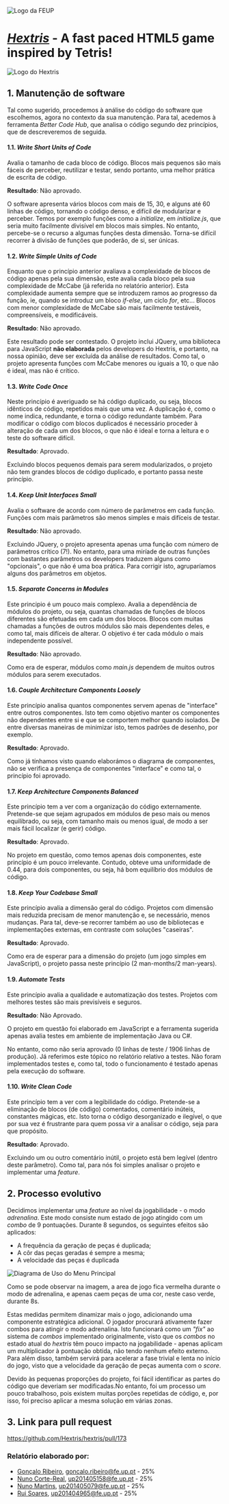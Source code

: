 ![Logo da FEUP](http://www.junifeup.pt/wp-content/uploads/2016/01/feup.png)

# [_Hextris_](https://github.com/Hextris/hextris) - A fast paced HTML5 game inspired by Tetris!

![Logo do Hextris](https://raw.githubusercontent.com/Spininador/hextris/esof_hextris/favicon.ico)

## 1. Manutenção de software
Tal como sugerido, procedemos à análise do código do software que escolhemos, agora no contexto da sua manutenção. Para tal, acedemos à ferramenta _Better Code Hub_, que analisa o código segundo dez princípios, que de descreveremos de seguida.

#### 1.1. _Write Short Units of Code_
Avalia o tamanho de cada bloco de código. Blocos mais pequenos são mais fáceis de perceber, reutilizar e testar, sendo portanto,  uma melhor prática de escrita de código.

**Resultado**: Não aprovado.

O software apresenta vários blocos com mais de 15, 30, e alguns até 60 linhas de código, tornando o código denso, e difícil de modularizar e perceber.
Temos por exemplo funções como a _initialize_, em _initialize.js_, que seria muito facilmente divisível em blocos mais simples.
No entanto, percebe-se o recurso a algumas funções desta dimensão. Torna-se difícil recorrer à divisão de funções que poderão, de si, ser únicas.

#### 1.2. _Write Simple Units of Code_

Enquanto que o princípio anterior avaliava a complexidade de blocos de código apenas pela sua dimensão, este avalia cada bloco pela sua complexidade de McCabe (já referida no relatório anterior). Esta complexidade aumenta sempre que se introduzem ramos ao progresso da função, ie,  quando se introduz um bloco _if-else_, um ciclo _for_, etc...
Blocos com menor complexidade de McCabe são mais facilmente testáveis, compreensíveis, e modificáveis.

**Resultado**: Não aprovado.

Este resultado pode ser contestado. O projeto inclui JQuery, uma biblioteca para JavaScript **não elaborada** pelos developers do Hextris, e portanto, na nossa opinião, deve ser excluída da análise de resultados.
Como tal, o projeto apresenta funções com McCabe menores ou iguais a 10, o que não é ideal, mas não é crítico.

#### 1.3. _Write Code Once_

Neste princípio é averiguado se há código duplicado, ou seja, blocos idênticos de código, repetidos mais que uma vez. A duplicação é, como o nome indica, redundante, e torna o código redundante também. Para modificar o código com blocos duplicados é necessário proceder à alteração de cada um dos blocos, o que não é ideal e torna a leitura e o teste do software difícil.

**Resultado**: Aprovado.

Excluindo blocos pequenos demais para serem modularizados, o projeto não tem grandes blocos de código duplicado, e portanto passa neste princípio.

#### 1.4. _Keep Unit Interfaces Small_

Avalia o software de acordo com número de parâmetros em cada função. Funções com mais parâmetros são menos simples e mais difíceis de testar.

**Resultado**: Não aprovado.

Excluindo JQuery, o projeto apresenta apenas uma função com número de parâmetros crítico (7!). No entanto, para uma miríade de outras funções com bastantes parâmetros os developers traduzem alguns como "opcionais", o que não é uma boa prática. Para corrigir isto, agruparíamos alguns dos parâmetros em objetos.

#### 1.5. _Separate Concerns in Modules_

Este principio é um pouco mais complexo. Avalia a dependência de módulos do projeto, ou seja, quantas chamadas de funções de blocos diferentes são efetuadas em cada um dos blocos. Blocos com muitas chamadas a funções de outros módulos são mais dependentes deles, e como tal, mais difíceis de alterar. O objetivo é ter cada módulo o mais independente possível.

**Resultado**: Não aprovado.

Como era de esperar, módulos como _main.js_ dependem de muitos outros módulos para serem executados.

#### 1.6. _Couple Architecture Components Loosely_

Este princípio analisa quantos componentes servem apenas de "interface" entre outros componentes. Isto tem como objetivo manter os componentes não dependentes entre si e que se comportem melhor quando isolados. De entre diversas maneiras de minimizar isto, temos padrões de desenho, por exemplo.

**Resultado**: Aprovado.

Como já tínhamos visto quando elaborámos o diagrama de componentes, não se verifica a presença de componentes "interface" e como tal, o princípio foi aprovado.

#### 1.7. _Keep Architecture Components Balanced_

Este princípio tem a ver com a organização do código externamente. Pretende-se que sejam agrupados em módulos de peso mais ou menos equilibrado, ou seja, com tamanho mais ou menos igual, de modo a ser mais fácil localizar (e gerir) código.

**Resultado**: Aprovado.

No projeto em questão, como temos apenas dois componentes, este princípio é um pouco irrelevante. Contudo, obteve uma uniformidade de 0.44, para dois componentes, ou seja, há bom equilíbrio dos módulos de código.

#### 1.8. _Keep Your Codebase Small_

Este princípio avalia a dimensão geral do código. Projetos com dimensão mais reduzida precisam de menor manutenção e, se necessário, menos mudanças. Para tal, deve-se recorrer também ao uso de bibliotecas e implementações externas, em contraste com soluções "caseiras".

**Resultado**: Aprovado.

Como era de esperar para a dimensão do projeto (um jogo simples em JavaScript), o projeto passa neste princípio (2 man-months/2 man-years). 

#### 1.9. _Automate Tests_

Este princípio avalia a qualidade e automatização dos testes. Projetos com melhores testes são mais previsíveis e seguros.

**Resultado**: Não Aprovado.

O projeto em questão foi elaborado em JavaScript e a ferramenta sugerida apenas avalia testes em ambiente de implementação Java ou C#.

No entanto, como não seria aprovado (0 linhas de teste / 1906 linhas de produção). Já referimos este tópico no relatório relativo a testes. Não foram implementados testes e, como tal, todo o funcionamento é testado apenas pela execução do software.

#### 1.10. _Write Clean Code_

Este princípio tem a ver com a legibilidade do código. Pretende-se a eliminação de blocos (de código) comentados, comentário inúteis, constantes mágicas, etc. Isto torna o código desorganizado e ilegível, o que por sua vez é frustrante para quem possa vir a analisar o código, seja para que propósito.

**Resultado**: Aprovado.

Excluindo um ou outro comentário inútil, o projeto está bem legível (dentro deste parâmetro). Como tal, para nós foi simples analisar o projeto e implementar uma _feature_.

<!-- Discuss Software Maintainability using the SIG metrics (plus add the badge to your .md file). Students should contact the recitations professor in order to be added to the ESOF organization to be able to automatically compute the metrics of interest using the service https://bettercodehub.com/. See the pdf with an example of a report of the interesting metrics and a description of what they represent.  -->
## 2. Processo evolutivo
<!-- Report evolution process (change impact analysis and implementation)
Briefly describe how the feature you decided to evolve was identified; why you decide to evolve that particular feature? How did you locate the parts in the source code that needed to be modified; etc.  

Pela análise a vários outros jogos do estilo do Hextris, nos quais o objetivo é, geralmente, obter uma pontuação elevada e manter um jogo durante o maior tempo possível, concluímos que muitos deles possuem um mecanismo análogo ao que decidimos implementar, e inferimos que esse mecanismos de "combo mode" seria não só fácilmente implementado na lógica do Hextris, como traria uma componente estratégica adicional ao jogo, tornando-o mais dinâmico, fast-paced e possivelmente mais cativante a maiores audiências.-->

Decidimos implementar uma _feature_ ao nível da jogabilidade - o modo *adrenalina*. Este modo consiste num estado de jogo atingido com um _combo_ de 9 pontuações. Durante 8 segundos, os seguintes efeitos são aplicados:
* A frequência da geração de peças é duplicada;
* A côr das peças geradas é sempre a mesma;
* A velocidade das peças é duplicada

![Diagrama de Uso do Menu Principal](https://raw.githubusercontent.com/Spininador/hextris/esof_hextris/ESOF-docs/resources/exemplo.PNG)

Como se pode observar na imagem, a area de jogo fica vermelha durante o modo de adrenalina, e apenas caem peças de uma cor, neste caso verde, durante 8s.

Estas medidas permitem dinamizar mais o jogo, adicionando uma componente estratégica adicional. O jogador procurará ativamente fazer combos para atingir o modo adrenalina. Isto funcionará como um _"fix"_ ao sistema de _combos_ implementado originalmente, visto que os _combos_ no estado atual do _hextris_ têm pouco impacto na jogabilidade - apenas aplicam um multiplicador à pontuação obtida, não tendo nenhum efeito externo. Para além disso, também servirá para acelerar a fase trivial e lenta no início do jogo, visto que a velocidade da geração de peças aumenta com o _score_.

Devido às pequenas proporções do projeto, foi fácil identificar as partes do código que deveriam ser modificadas.No entanto, foi um processo um pouco trabalhoso, pois existem muitas porções repetidas de código, e, por isso, foi preciso aplicar a mesma solução em várias zonas.

## 3. Link para pull request

https://github.com/Hextris/hextris/pull/173
### Relatório elaborado por:
* [Gonçalo Ribeiro](https://github.com/gribeirofeup),  goncalo.ribeiro@fe.up.pt - 25%
* [Nuno Corte-Real](https://github.com/nunocr), 	up201405158@fe.up.pt - 25%
* [Nuno Martins](https://github.com/Spininador), 	up201405079@fe.up.pt - 25%
* [Rui Soares](https://github.com/RuiCS),		up201404965@fe.up.pt - 25%
